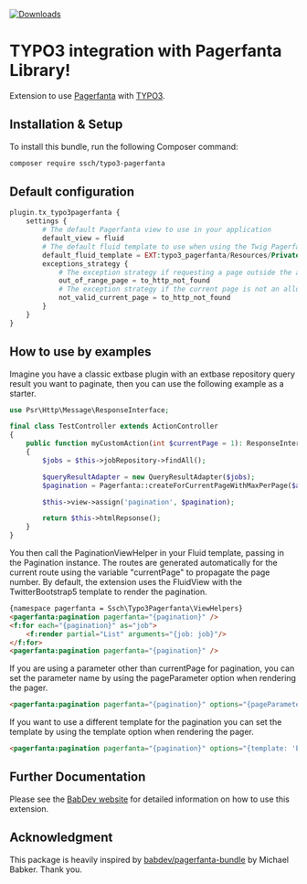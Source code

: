 [![Downloads](https://img.shields.io/packagist/dt/ssch/typo3-pagerfanta.svg?style=flat-square)](https://packagist.org/packages/ssch/typo3-pagerfanta)

TYPO3 integration with Pagerfanta Library!
==========================================

Extension to use [Pagerfanta](https://github.com/BabDev/Pagerfanta) with [TYPO3](https://github.com/TYPO3/typo3).

## Installation & Setup

To install this bundle, run the following Composer command:

```bash
composer require ssch/typo3-pagerfanta
```

## Default configuration
```php
plugin.tx_typo3pagerfanta {
    settings {
        # The default Pagerfanta view to use in your application
        default_view = fluid
        # The default fluid template to use when using the Twig Pagerfanta view
        default_fluid_template = EXT:typo3_pagerfanta/Resources/Private/Templates/TwitterBootstrap5.html
        exceptions_strategy {
            # The exception strategy if requesting a page outside the available pages in a paginated list; valid options are "custom" or "to_http_not_found"
            out_of_range_page = to_http_not_found
            # The exception strategy if the current page is not an allowed value in a paginated list; valid options are "custom" or "to_http_not_found"
            not_valid_current_page = to_http_not_found
        }
    }
}
```

## How to use by examples

Imagine you have a classic extbase plugin with an extbase repository query result you want to paginate, then
you can use the following example as a starter.

```php
use Psr\Http\Message\ResponseInterface;

final class TestController extends ActionController
{
    public function myCustomAction(int $currentPage = 1): ResponseInterface
    {
        $jobs = $this->jobRepository->findAll();

        $queryResultAdapter = new QueryResultAdapter($jobs);
        $pagination = Pagerfanta::createForCurrentPageWithMaxPerPage($adapter, $currentPage, 1);

        $this->view->assign('pagination', $pagination);

        return $this->htmlRepsonse();
    }
}
```

You then call the PaginationViewHelper in your Fluid template, passing in the Pagination instance.
The routes are generated automatically for the current route using the variable "currentPage" to propagate the page number. By default, the extension uses the FluidView with the TwitterBootstrap5 template to render the pagination.

```html
{namespace pagerfanta = Ssch\Typo3Pagerfanta\ViewHelpers}
<pagerfanta:pagination pagerfanta="{pagination}" />
<f:for each="{pagination}" as="job">
    <f:render partial="List" arguments="{job: job}"/>
</f:for>
<pagerfanta:pagination pagerfanta="{pagination}" />
```

If you are using a parameter other than currentPage for pagination, you can set the parameter name by using the pageParameter option when rendering the pager.

```html
<pagerfanta:pagination pagerfanta="{pagination}" options="{pageParameter: 'page'}" />
```

If you want to use a different template for the pagination you can set the template by using the template option when rendering the pager.

```html
<pagerfanta:pagination pagerfanta="{pagination}" options="{template: 'EXT:typo3_pagerfanta/Resources/Private/Templates/Foundation6.html'}" />
```

## Further Documentation

Please see the [BabDev website](https://www.babdev.com/open-source/packages/pagerfanta/docs/3.x/intro) for detailed information on how to use this extension.

## Acknowledgment
This package is heavily inspired by [babdev/pagerfanta-bundle](https://github.com/BabDev/PagerfantaBundle) by Michael Babker. Thank you.


